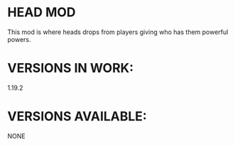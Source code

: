 # HEAD MOD
This mod is where heads drops from players giving who has them powerful powers.

# VERSIONS IN WORK:
1.19.2

# VERSIONS AVAILABLE:
NONE
